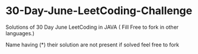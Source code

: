 # 30-Day-June-LeetCoding-Challenge
Solutions of 30 Day June LeetCoding in JAVA ( Fill Free to fork in other languages.)

Name having (*) their solution are not present if solved feel free to fork
